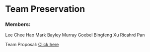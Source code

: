 # Team Preservation

### Members:
Lee Chee Hao
Mark Bayley
Murray Goebel
Bingfeng Xu
Ricahrd Pan

Team Proposal: <a href="https://github.com/deco3500-2018/Preservation/wiki/Proposal">Click here</a>
